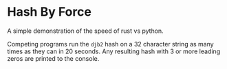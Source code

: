 # Hash By Force

A simple demonstration of the speed of rust vs python.

Competing programs run the `djb2` hash on a 32 character string as many times as they can in 20 seconds.
Any resulting hash with 3 or more leading zeros are printed to the console.
